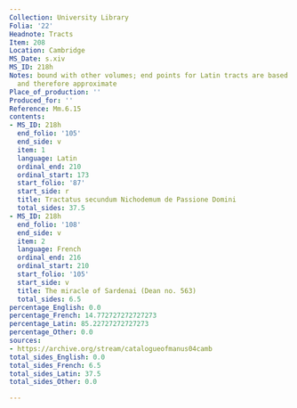 ```yaml
---
Collection: University Library
Folia: '22'
Headnote: Tracts
Item: 208
Location: Cambridge
MS_Date: s.xiv
MS_ID: 218h
Notes: bound with other volumes; end points for Latin tracts are based on James' entries
  and therefore approximate
Place_of_production: ''
Produced_for: ''
Reference: Mm.6.15
contents:
- MS_ID: 218h
  end_folio: '105'
  end_side: v
  item: 1
  language: Latin
  ordinal_end: 210
  ordinal_start: 173
  start_folio: '87'
  start_side: r
  title: Tractatus secundum Nichodemum de Passione Domini
  total_sides: 37.5
- MS_ID: 218h
  end_folio: '108'
  end_side: v
  item: 2
  language: French
  ordinal_end: 216
  ordinal_start: 210
  start_folio: '105'
  start_side: v
  title: The miracle of Sardenai (Dean no. 563)
  total_sides: 6.5
percentage_English: 0.0
percentage_French: 14.772727272727273
percentage_Latin: 85.22727272727273
percentage_Other: 0.0
sources:
- https://archive.org/stream/catalogueofmanus04camb
total_sides_English: 0.0
total_sides_French: 6.5
total_sides_Latin: 37.5
total_sides_Other: 0.0

---
```

